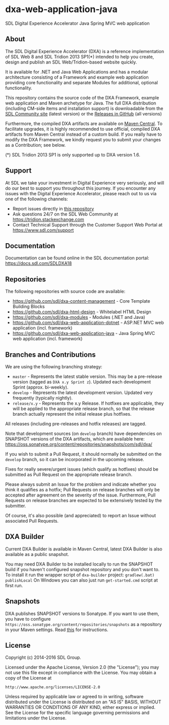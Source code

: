 dxa-web-application-java
===
SDL Digital Experience Accelerator Java Spring MVC web application

About
-----
The SDL Digital Experience Accelerator (DXA) is a reference implementation of SDL Web 8 and SDL Tridion 2013 SP1(*) intended to help you create, design and publish an SDL Web/Tridion-based website quickly.

It is available for .NET and Java Web Applications and has a modular architecture consisting of a Framework and example web application providing core functionality and separate Modules for additional, optional functionality.

This repository contains the source code of the DXA Framework, example web application and Maven archetype for Java. 
The full DXA distribution (including CM-side items and installation support) is downloadable from the [SDL Community site](https://community.sdl.com/developers/tridion_developer/m/mediagallery/1241) (latest version)
or the [Releases in GitHub](https://github.com/sdl/dxa-web-application-java/releases) (all versions)

Furthermore, the compiled DXA artifacts are available on [Maven Central](http://search.maven.org/#search%7Cga%7C1%7Cdxa). 
To facilitate upgrades, it is highly recommended to use official, compiled DXA artifacts from Maven Central instead of a custom build.
If you really have to modify the DXA Framework, we kindly request you to submit your changes as a Contribution; see below. 

(*) SDL Tridion 2013 SP1 is only supported up to DXA version 1.6.

Support
---------------
At SDL we take your investment in Digital Experience very seriously, and will do our best to support you throughout this journey. 
If you encounter any issues with the Digital Experience Accelerator, please reach out to us via one of the following channels:

- Report issues directly in [this repository](https://github.com/sdl/dxa-web-application-java/issues)
- Ask questions 24/7 on the SDL Web Community at https://tridion.stackexchange.com
- Contact Technical Support through the Customer Support Web Portal at https://www.sdl.com/support


Documentation
-------------
Documentation can be found online in the SDL documentation portal: https://docs.sdl.com/SDLDXA18

Repositories
------------
The following repositories with source code are available:

 - https://github.com/sdl/dxa-content-management - Core Template Building Blocks
 - https://github.com/sdl/dxa-html-design - Whitelabel HTML Design
 - https://github.com/sdl/dxa-modules - Modules (.NET and Java)
 - https://github.com/sdl/dxa-web-application-dotnet - ASP.NET MVC web application (incl. framework)
 - https://github.com/sdl/dxa-web-application-java - Java Spring MVC web application (incl. framework)


Branches and Contributions
--------------------------
We are using the following branching strategy:

 - `master` - Represents the latest stable version. This may be a pre-release version (tagged as `DXA x.y Sprint z`). Updated each development Sprint (approx. bi-weekly).
 - `develop` - Represents the latest development version. Updated very frequently (typically nightly).
 - `release/x.y` - Represents the x.y Release. If hotfixes are applicable, they will be applied to the appropriate release branch, so that the release branch actually represent the initial release plus hotfixes.

All releases (including pre-releases and hotfix releases) are tagged. 

Note that development sources (on `develop` branch) have dependencies on SNAPSHOT versions of the DXA artifacts, which are available here: https://oss.sonatype.org/content/repositories/snapshots/com/sdl/dxa/

If you wish to submit a Pull Request, it should normally be submitted on the `develop` branch, so it can be incorporated in the upcoming release.

Fixes for really severe/urgent issues (which qualify as hotfixes) should be submitted as Pull Request on the appropriate release branch.

Please always submit an Issue for the problem and indicate whether you think it qualifies as a hotfix; Pull Requests on release branches will only be accepted after agreement on the severity of the issue.
Furthermore, Pull Requests on release branches are expected to be extensively tested by the submitter.

Of course, it's also possible (and appreciated) to report an Issue without associated Pull Requests.


DXA Builder
-----------
Current DXA Builder is available in Maven Central, latest DXA Builder is also available as a public snapshot.

You may need DXA Builder to be installed locally to run the SNAPSHOT build if you haven't configured snapshot repository and you don't want to.
To install it run the wrapper script of `dxa-builder` project: `gradlew(.bat) publishLocal` 
On Windows you can also just run `get-started.cmd` script at first run.

Snapshots
---------
DXA publishes SNAPSHOT versions to Sonatype. If you want to use them, you have to configure `https://oss.sonatype.org/content/repositories/snapshots` as a repository in your Maven settings. Read [this](https://maven.apache.org/settings.html#Repositories) for instructions.

License
-------
Copyright (c) 2014-2016 SDL Group.

Licensed under the Apache License, Version 2.0 (the "License");
you may not use this file except in compliance with the License.
You may obtain a copy of the License at

	http://www.apache.org/licenses/LICENSE-2.0

Unless required by applicable law or agreed to in writing, software distributed under the License is distributed on an "AS IS" BASIS, WITHOUT WARRANTIES OR CONDITIONS OF ANY KIND, either express or implied.
See the License for the specific language governing permissions and limitations under the License.
